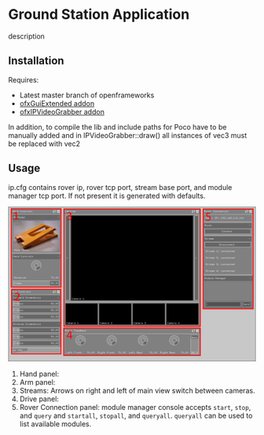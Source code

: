 # Ground Station Application
description
## Installation
Requires:
* Latest master branch of openframeworks
* [ofxGuiExtended addon](https://github.com/frauzufall/ofxGuiExtended)
* [ofxIPVideoGrabber addon](https://github.com/bakercp/ofxIpVideoGrabber)

In addition, to compile the lib and include paths for Poco have to be manually added and in IPVideoGrabber::draw() all instances of vec3 must be replaced with vec2

## Usage
ip.cfg contains rover ip, rover tcp port, stream base port, and module manager tcp port. If not present it is generated with defaults.

![alt-text](./gui2l.png "GUI")

1. Hand panel: 
2. Arm panel: 
3. Streams: Arrows on right and left of main view switch between cameras.
4. Drive panel: 
5. Rover Connection panel: module manager console accepts `start`, `stop`, and `query` and `startall`, `stopall`, and `queryall`. `queryall` can be used to list available modules.